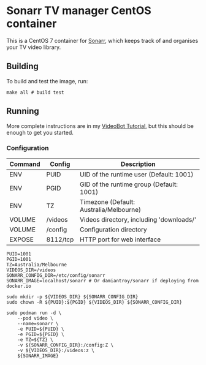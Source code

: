 # Sonarr TV manager CentOS container

This is a CentOS 7 container for [Sonarr](https://sonarr.tv/), which keeps track of and organises your TV video library.

## Building

To build and test the image, run:

```shell script
make all # build test
```

## Running

More complete instructions are in my [VideoBot Tutorial](https://github.com/damiantroy/videobot),
but this should be enough to get you started.

### Configuration

| Command | Config   | Description
| ------- | -------- | -----
| ENV     | PUID     | UID of the runtime user (Default: 1001)
| ENV     | PGID     | GID of the runtime group (Default: 1001)
| ENV     | TZ       | Timezone (Default: Australia/Melbourne)
| VOLUME  | /videos  | Videos directory, including 'downloads/'
| VOLUME  | /config  | Configuration directory
| EXPOSE  | 8112/tcp | HTTP port for web interface

```shell script
PUID=1001
PGID=1001
TZ=Australia/Melbourne
VIDEOS_DIR=/videos
SONARR_CONFIG_DIR=/etc/config/sonarr
SONARR_IMAGE=localhost/sonarr # Or damiantroy/sonarr if deploying from docker.io

sudo mkdir -p ${VIDEOS_DIR} ${SONARR_CONFIG_DIR}
sudo chown -R ${PUID}:${PGID} ${VIDEOS_DIR} ${SONARR_CONFIG_DIR}

sudo podman run -d \
    --pod video \
    --name=sonarr \
    -e PUID=${PUID} \
    -e PGID=${PGID} \
    -e TZ=${TZ} \
    -v ${SONARR_CONFIG_DIR}:/config:Z \
    -v ${VIDEOS_DIR}:/videos:z \
    ${SONARR_IMAGE}
```
